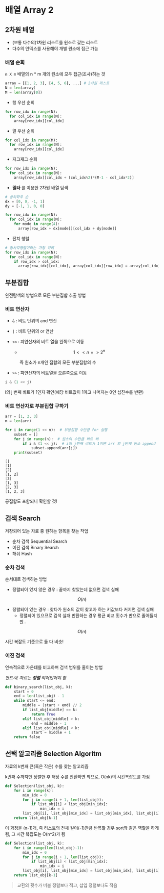 # 배열 Array 2

## 2차원 배열

- (보통 다수의)1차원 리스트를 원소로 갖는 리스트
- 다수의 인덱스를 사용해야 개별 원소에 접근 가능

### 배열 순회

`n X m`  배열의 n * m 개의 원소에 모두 접근(조사)하는 것

```python
array = [[1, 2, 3], [4, 5, 6], ...] # 2차원 리스트
N = len(array)
M = len(array[0])
```

- 행 우선 순회

```python
for row_idx in range(N):
  for col_idx in range(M):
    array[row_idx][col_idx]
```

- 열 우선 순회

```python
for col_idx in range(M):
  for row_idx in range(N):
    array[row_idx][col_idx]
```

- 지그재그 순회

```python
for row_idx in range(N):
  for col_idx in range(M):
    array[row_idx][col_idx + (col_idx%2)*(M-1 - col_idx*2)]
```

- **델타** 를 이용한 2차원 배열 탐색

```python
# 상하좌우 순
dx = [0, 0, -1, 1]
dy = [-1, 1, 0, 0]

for row_idx in range(N):
  for col_idx in range(M):
    for mode in range(4):
      array[row_idx + dx[mode]][col_idx + dy[mode]]
```

- 전치 행렬

```python
# 정사각행렬이라는 가정 하에
for row_idx in range(N):
  for col_idx in range(N):
    if row_idx > col_idx:
      array[row_idx][col_idx], array[col_idx][row_idx] = array[col_idx][row_idx], array[row_idx][col_idx]
```



## 부분집합

완전탐색의 방법으로 모든 부분집합 추출 방법

### 비트 연산자

- `&` : 비트 단위의 and 연산

- `|` : 비트 단위의 or 연산

- `<<` : 피연산자의 비트 열을 왼쪽으로 이동

  - $$
    1 << n => 2^n
    $$

    즉 원소가 n개인 집합의 모든 부분집합의 수

- `>>`  : 피연산자의 비트열을 오른쪽으로 이동

```python
i & (1 << j)
```

i의 j 번째 비트가 1인지 확인(해당 비트값이 1이고 나머지는 0인 십진수를 반환)

### 비트 연산자로 부분집합 구하기

```python
arr = [1, 2, 3]
n = len(arr)

for i in range(1 << n):  # 부분집합 수만큼 for 실행
    subset = []
    for j in range(n):  # 원소의 수만큼 비트 비
        if i & (1 << j):  # i의 j번째 비트가 1이면 arr 의 j번째 원소 append
            subset.append(arr[j])
    print(subset)
```

```
[]
[1]
[2]
[1, 2]
[3]
[1, 3]
[2, 3]
[1, 2, 3]
```

공집합도 포함되니 확인할 것!

## 검색 Search

저장되어 있는 자료 중 원하는 항목을 찾는 작업

- 순차 검색 Sequential Search
- 이진 검색 Binary Search
- 해쉬 Hash

### 순차 검색

순서대로 검색하는 방법

- 정렬되어 있지 않은 경우 : 끝까지 찾았는데 없으면 검색 실패

$$
O(n)
$$

- 정렬되어 있는 경우 : 찾다가 원소의 값이 찾고자 하는 키값보다 커지면 검색 실패
  - 정렬되어 있으므로 검색 실패 반환하는 경우 평균 비교 횟수가 반으로 줄어들지만..

$$
O(n)
$$

시간 복잡도 기준으로 둘 다 비슷!

### 이진 검색

연속적으로 가운데를 비교하며 검색 범위를 줄이는 방법

_반드시! 자료는 **정렬** 되어있어야 함_

```python
def binary_search(list_obj, k):
    start = 0
    end = len(list_obj) - 1
    while start <= end:
        middle = (start + end) // 2
        if list_obj[middle] == k:
            return True
        elif list_obj[middle] > k:
            end = middle - 1
        elif list_obj[middle] < k:
            start = middle + 1
    return false
```

## 선택 알고리즘 Selection Algoritm

자료의 k번째 큰(혹은 작은) 수를 찾는 알고리즘

k번째 수까지만 정렬한 후 해당 수를 반환하면 되므로, O(nk)의 시간복잡도를 가짐

```python
def Selection(list_obj, k):
    for i in range(k):
        min_idx = 0
        for j in range(i + 1, len(list_obj)):
            if list_obj[i] < list_obj[min_idx]:
                min_idx = i
        list_obj[i], list_obj[min_idx] = list_obj[min_idx], list_obj[i]
    return list_obj[k-1]
```

이 과정을 (n-1)개, 즉 리스트의 전체 길이(-1)만큼 반복할 경우 sort와 같은 역할을 하게 됨, 그 시간 복잡도는 O(n^2)가 됨

```python
def Selection(list_obj, k):
    for i in range(len(list_obj)-1):
        min_idx = 0
        for j in range(i + 1, len(list_obj)):
            if list_obj[i] < list_obj[min_idx]:
                min_idx = i
        list_obj[i], list_obj[min_idx] = list_obj[min_idx], list_obj[i]
    return list_obj[k-1]
```

> 교환의 횟수가 버블 정렬보다 적고, 삽입 정렬보다도 적음

